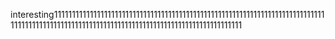 interesting111111111111111111111111111111111111111111111111111111111111111111111111111111111111111111111111111111111111111111111111111111111111111111111
